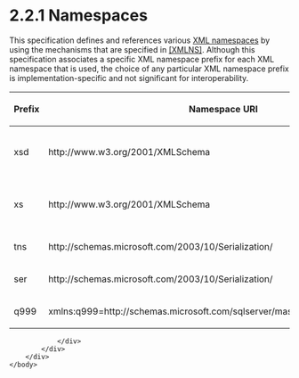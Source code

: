 <html dir="LTR" xmlns:mshelp="http://msdn.microsoft.com/mshelp" xmlns:ddue="http://ddue.schemas.microsoft.com/authoring/2003/5" xmlns:xlink="http://www.w3.org/1999/xlink" xmlns:tool="http://www.microsoft.com/tooltip">
    <head>
        <meta http-equiv="Content-Type" content="text/html; CHARSET=utf-8"></meta>
        <meta name="save" content="history"></meta>
        <title>2.2.1 Namespaces</title>
        <xml>
            <mshelp:toctitle title="2.2.1 Namespaces"></mshelp:toctitle>
            <mshelp:rltitle title="[MS-SSMDSWS-15]: Namespaces"></mshelp:rltitle>
            <mshelp:keyword index="A" term="78b0cec4-c24c-4130-9ef8-1dcd0c6d9b21"></mshelp:keyword>
            <mshelp:attr name="DCSext.ContentType" value="open specification"></mshelp:attr>
            <mshelp:attr name="AssetID" value="78b0cec4-c24c-4130-9ef8-1dcd0c6d9b21"></mshelp:attr>
            <mshelp:attr name="TopicType" value="kbRef"></mshelp:attr>
            <mshelp:attr name="DCSext.Title" value="[MS-SSMDSWS-15]: Namespaces" />
        </xml>
    </head>
    <body>
        <div id="header">
            <h1 class="heading">2.2.1 Namespaces</h1>
        </div>
        <div id="mainSection">
            <div id="mainBody">
                <div id="allHistory" class="saveHistory"></div>
                <div id="sectionSection0" class="section" name="collapseableSection">
                    

<p>This specification defines and references various <a href="ad350219-f30b-4bac-99e5-6477986f9a7a.htm#gt_485f05b3-df3b-45ac-b8bf-d05f5d185a24">XML namespaces</a> by using the
mechanisms that are specified in <a href="https://go.microsoft.com/fwlink/?LinkId=191840">[XMLNS]</a>. Although
this specification associates a specific XML namespace prefix for each XML
namespace that is used, the choice of any particular XML namespace prefix is
implementation-specific and not significant for interoperability.</p>

<table>
 <thead>
  <tr>
   <th>
   <p>Prefix</p>
   </th>
   <th>
   <p>Namespace URI</p>
   </th>
   <th>
   <p>Reference</p>
   </th>
  </tr>
 </thead>
 <tr>
  <td>
  <p>xsd</p>
  </td>
  <td>
  <p>http://www.w3.org/2001/XMLSchema</p>
  </td>
  <td>
  <p><a href="https://go.microsoft.com/fwlink/?LinkId=90608">[XMLSCHEMA1]</a></p>
  <p><a href="https://go.microsoft.com/fwlink/?LinkId=90610">[XMLSCHEMA2]</a></p>
  </td>
 </tr>
 <tr>
  <td>
  <p>xs</p>
  </td>
  <td>
  <p>http://www.w3.org/2001/XMLSchema</p>
  </td>
  <td>
  <p>[XMLSCHEMA1]</p>
  <p>[XMLSCHEMA2]</p>
  </td>
 </tr>
 <tr>
  <td>
  <p>tns</p>
  </td>
  <td>
  <p>http://schemas.microsoft.com/2003/10/Serialization/</p>
  </td>
  <td>
  <p> </p>
  </td>
 </tr>
 <tr>
  <td>
  <p>ser</p>
  </td>
  <td>
  <p>http://schemas.microsoft.com/2003/10/Serialization/</p>
  </td>
  <td>
  <p> </p>
  </td>
 </tr>
 <tr>
  <td>
  <p>q999</p>
  </td>
  <td>
  <p>xmlns:q999=http://schemas.microsoft.com/sqlserver/masterdataservices/2009/09</p>
  </td>
  <td>
  <p> </p>
  </td>
 </tr>
</table>

<p> </p>


                </div>
            </div>
        </div>
    </body>
</html>